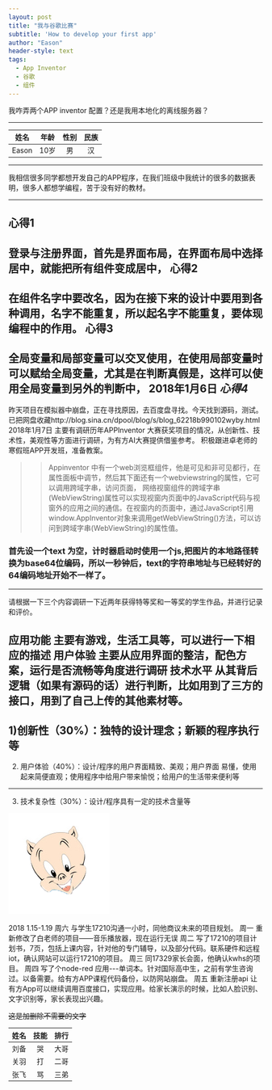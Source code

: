 ```yaml
---
layout: post
title: "我与谷歌比赛"
subtitle: 'How to develop your first app'
author: "Eason"
header-style: text
tags:
  - App Inventor
  - 谷歌
  - 组件
---
```


我咋弄两个APP inventor 配置？还是我用本地化的离线服务器？

---
姓名|年龄|性别|民族
:---:|:---:|:---:|:---:
Eason|10岁|男|汉
---

我相信很多同学都想开发自己的APP程序，在我们班级中我统计的很多的数据表明，很多人都想学编程，苦于没有好的教材。

----
**心得1**
----
登录与注册界面，首先是界面布局，在界面布局中选择居中，就能把所有组件变成居中，
**心得2**
----
在组件名字中要改名，因为在接下来的设计中要用到各种调用，名字不能重复，所以起名字不能重复，要体现编程中的作用。
**心得3**
----
全局变量和局部变量可以交叉使用，在使用局部变量时可以赋给全局变量，尤其是在判断真假是，这样可以使用全局变量到另外的判断中，
2018年1月6日
*心得4*
----
昨天项目在模拟器中崩盘，正在寻找原因，去百度盘寻找。今天找到源码，测试。已把网盘收藏http://blog.sina.cn/dpool/blog/s/blog_62218b990102wyby.html
2018年1月7日
主要有调研历年APPInventor 大赛获奖项目的情况，从创新性、技术性，美观性等方面进行调研，为有方AI大赛提供借鉴参考。
积极跟进卓老师的寒假班APP开发班，准备教案。

>>Appinventor 中有一个web浏览框组件，他是可见和非可见都行，在属性面板中调节，然后其下面还有一个webviewstring的属性，它可以调用跨域字串，访问页面，
网络视窗组件的跨域字串(WebViewString)属性可以实现视窗内页面中的JavaScript代码与视窗外的应用之间的通信。在视窗内的页面中，通过JavaScript引用window.AppInventor对象来调用getWebViewString()方法，可以访问到跨域字串(WebViewString)的属性值。

### 首先设一个text 为空，计时器启动时使用一个js,把图片的本地路径转换为base64位编码，所以一秒钟后，text的字符串地址与已经转好的64编码地址开始不一样了。
---
请根据一下三个内容调研一下近两年获得特等奖和一等奖的学生作品，并进行记录和评价。

应用功能 主要有游戏，生活工具等，可以进行一下相应的描述
用户体验 主要从应用界面的整洁，配色方案，运行是否流畅等角度进行调研
技术水平 从其背后逻辑（如果有源码的话）进行判断，比如用到了三方的接口，用到了自己上传的其他素材等。
----
1)创新性（30%）：独特的设计理念；新颖的程序执行等
----
2) 用户体验（40%）：设计/程序的用户界面精致、美观；用户界面 易懂，使用起来简便直观；使用程序中给用户带来愉悦；给用户的生活带来便利等
----
3) 技术复杂性（30%）：设计/程序具有一定的技术含量等
     
![cat](img/cat.png )

2018  1.15-1.19
     周六 与学生17210沟通一小时，同他商议未来的项目规划。
     周一 重新修改了白老师的项目——音乐播放器，现在运行无误
     周二 写了17210的项目计划书，7页，包括上课内容，针对他的专门辅导，以及部分代码。联系硬件和远程iot，确认网站可以运行17210的项目。
     周三  同17329家长会面，他确认kwhs的项目。
     周四  写了个node-red 应用---单词本。针对国际高中生，之前有学生咨询过。以备需要。给有方APP课程代码备份，以防网站崩盘。
     周五  重新注册api  让有方App可以继续调用百度接口，实现应用。给家长演示的时候，比如人脸识别、文字识别等，家长表现出兴趣。
     
~~这是加删除不需要的文字~~

姓名|技能|排行
--|:--:|--:
刘备|哭|大哥
关羽|打|二哥
张飞|骂|三弟